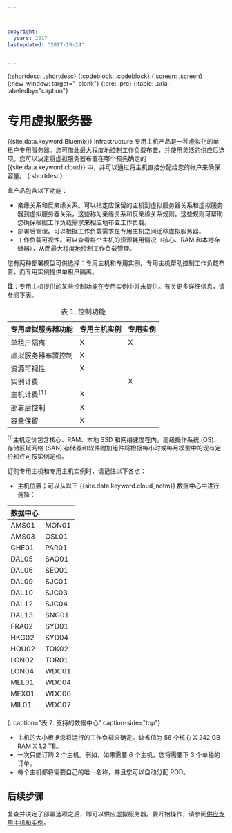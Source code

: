 ```yaml
---



copyright:
  years: 2017
lastupdated: "2017-10-24"


---
```


{:shortdesc: .shortdesc}
{:codeblock: .codeblock}
{:screen: .screen}
{:new_window: target="_blank"}
{:pre: .pre}
{:table: .aria-labeledby="caption"}


# 专用虚拟服务器
{{site.data.keyword.Bluemix}} Infrastructure 专用主机产品是一种虚拟化的单租户专用服务器。您可借此最大程度地控制工作负载布置，并使用灵活的供应后选项。您可以决定将虚拟服务器布置在哪个预先确定的 {{site.data.keyword.cloud}} 中，并可以通过将主机直接分配给您的帐户来确保容量。
{:shortdesc}

此产品包含以下功能： 

* 亲缘关系和反亲缘关系。可以指定应保留的主机到虚拟服务器关系和虚拟服务器到虚拟服务器关系，这些称为亲缘关系和反亲缘关系规则。这些规则可帮助您确保根据工作负载需求来相应地布置工作负载。
* 部署后管理。可以根据工作负载需求在专用主机之间迁移虚拟服务器。
* 工作负载可视性。可以查看每个主机的资源耗用情况（核心、RAM 和本地存储器），从而最大程度地控制工作负载管理。

您有两种部署模型可供选择：专用主机和专用实例。专用主机帮助控制工作负载布置，而专用实例提供单租户隔离。 

**注**：专用主机提供的某些控制功能在专用实例中并未提供。有关更多详细信息，请参阅下表。 
<table>
<CAPTION>表 1. 控制功能</CAPTION>
<THEAD>
<TR>
<th>专用虚拟服务器功能</th>
<th>专用主机实例</th>
<th>专用实例</th>
</TR>
</THEAD>
<TBODY>
<tr>
<td>单租户隔离</td>
<td>X</td>
<td>X</td>
</tr>
<tr>
<td>虚拟服务器布置控制</td>
<td>X</td>
<td></td>
</tr>
<tr>
<td>资源可视性</td>
<td>X</td>
<td></td>
</tr>
<tr>
<td>实例计费</td>
<td></td>
<td>X</td>
</tr>
<tr>
<td>主机计费<sup>(1)</sup></td>
<td>X</td>
<td></td>
</tr>
<tr>
<td>部署后控制</td>
<td>X</td>
<td></td>
</tr>
<tr>
<td>容量保留</td>
<td>X</td>
<td></td>
</tr>
</TBODY>
</table>


<sup>(1)</sup>主机定价包含核心、RAM、本地 SSD 和网络速度在内。高级操作系统 (OS)、存储区域网络 (SAN) 存储器和软件附加组件将根据每小时或每月模型中的现有定价和许可按实例定价。

订购专用主机和专用主机实例时，请记住以下各点：

* 主机位置；可以从以下 {{site.data.keyword.cloud_notm}} 数据中心中进行选择：
      
|数据中心||
| ------------ | ------- | 
|AMS01         |MON01  |
|AMS03         |OSL01  |
|CHE01         |PAR01  |
|DAL05         |SAO01  |
|DAL06         |SEO01  |
|DAL09         |SJC01  |
|DAL10         |SJC03  |
|DAL12         |SJC04  |
|DAL13         |SNG01  | 
|FRA02         |SYD01  |
|HKG02         |SYD04  |
|HOU02         |TOK02  |
|LON02         |TOR01  |
|LON04         |WDC01  |
|MEL01         |WDC04  |
|MEX01         |WDC06  |
|MIL01         |WDC07  |
{: caption="表 2. 支持的数据中心" caption-side="top"}

* 主机的大小根据您将运行的工作负载来确定。缺省值为 56 个核心 X 242 GB RAM X 1.2 TB。 
* 一次只能订购 2 个主机。例如，如果需要 6 个主机，您将需要下 3 个单独的订单。
* 每个主机都将需要自己的唯一名称，并且您可以自动分配 POD。

## 后续步骤

复查并决定了部署选项之后，即可以供应虚拟服务器。要开始操作，请参阅[供应专用主机和实例](../vsi/vsi_provision_dedicated.html)。



  
